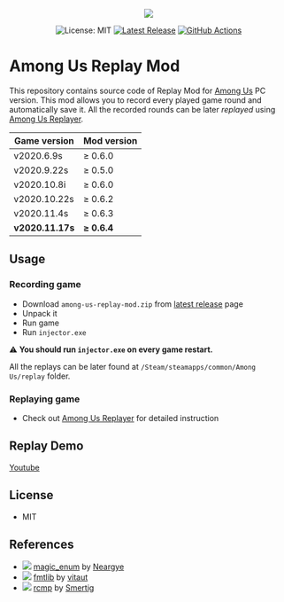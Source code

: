 <p align="center">
  <a href="https://store.steampowered.com/app/945360/Among_Us/"><img src="https://cdn.cloudflare.steamstatic.com/steam/apps/945360/header.jpg"></a>
</p>

<p align="center">
  <img src="https://img.shields.io/badge/License-MIT-blue.svg" alt="License: MIT">
  <a href="https://github.com/Smertig/among-us-replay-mod/releases/latest"><img src="https://img.shields.io/github/v/release/Smertig/among-us-replay-mod.svg" alt="Latest Release"></a>
  <a href="https://github.com/Smertig/among-us-replay-mod/actions"><img src="https://github.com/Smertig/among-us-replay-mod/workflows/Build%20On%20Push/badge.svg" alt="GitHub Actions"></a>
</p>

# Among Us Replay Mod</b>

This repository contains source code of Replay Mod for [Among Us](https://store.steampowered.com/app/945360/Among_Us/) PC version. This mod allows you to record every played game round and automatically save it. All the recorded rounds can be later _replayed_ using [Among Us Replayer](https://github.com/Smertig/among-us-replayer).

| Game version     | Mod version |
|------------------|-------------|
| v2020.6.9s       |   ≥ 0.6.0   |
| v2020.9.22s      |   ≥ 0.5.0   |
| v2020.10.8i      |   ≥ 0.6.0   |
| v2020.10.22s     |   ≥ 0.6.2   |
| v2020.11.4s      |   ≥ 0.6.3   | 
| **v2020.11.17s** | **≥ 0.6.4** |

## Usage

### Recording game

- Download `among-us-replay-mod.zip` from [latest release](https://github.com/Smertig/among-us-replay-mod/releases/latest) page
- Unpack it
- Run game
- Run `injector.exe`

:warning: **You should run `injector.exe` on every game restart.**

All the replays can be later found at `/Steam/steamapps/common/Among Us/replay` folder.

### Replaying game

- Check out [Among Us Replayer](https://github.com/Smertig/among-us-replayer) for detailed instruction

## Replay Demo

[Youtube](https://youtu.be/WmfwYmQp_js)

## License

- MIT

## References

- ![](https://img.shields.io/github/stars/Neargye/magic_enum.svg?style=social) [magic_enum](https://github.com/Neargye/magic_enum) by [Neargye](https://github.com/Neargye)
- ![](https://img.shields.io/github/stars/fmtlib/fmt.svg?style=social) [fmtlib](https://github.com/fmtlib/fmt) by [vitaut](https://github.com/vitaut)
- ![](https://img.shields.io/github/stars/Smertig/rcmp.svg?style=social) [rcmp](https://github.com/Smertig/rcmp) by [Smertig](https://github.com/Smertig)
